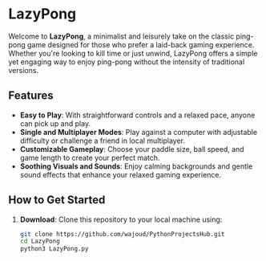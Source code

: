 # LazyPong

Welcome to **LazyPong**, a minimalist and leisurely take on the classic ping-pong game designed for those who prefer a laid-back gaming experience. Whether you're looking to kill time or just unwind, LazyPong offers a simple yet engaging way to enjoy ping-pong without the intensity of traditional versions.

## Features

- **Easy to Play**: With straightforward controls and a relaxed pace, anyone can pick up and play.
- **Single and Multiplayer Modes**: Play against a computer with adjustable difficulty or challenge a friend in local multiplayer.
- **Customizable Gameplay**: Choose your paddle size, ball speed, and game length to create your perfect match.
- **Soothing Visuals and Sounds**: Enjoy calming backgrounds and gentle sound effects that enhance your relaxed gaming experience.

## How to Get Started

1. **Download**: Clone this repository to your local machine using:
   ```bash
   git clone https://github.com/wajoud/PythonProjectsHub.git
   cd LazyPong
   python3 LazyPong.py
   ```
